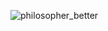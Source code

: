 ![philosopher_better](https://user-images.githubusercontent.com/59194905/116808550-5d9c1c00-ab74-11eb-8e68-bacdc19af664.png)
